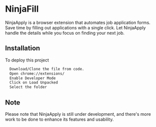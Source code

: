 
# NinjaFill

NinjaApply is a browser extension that automates job application forms. Save time by filling out applications with a single click. Let NinjaApply handle the details while you focus on finding your next job.
## Installation

To deploy this project

```bash
  Download/Clone the file from code. 
  Open chrome://extensions/
  Enable Developer Mode
  Click on Load Unpacked
  Select the folder
```


## Note

Please note that NinjaApply is still under development, and there's more work to be done to enhance its features and usability.

